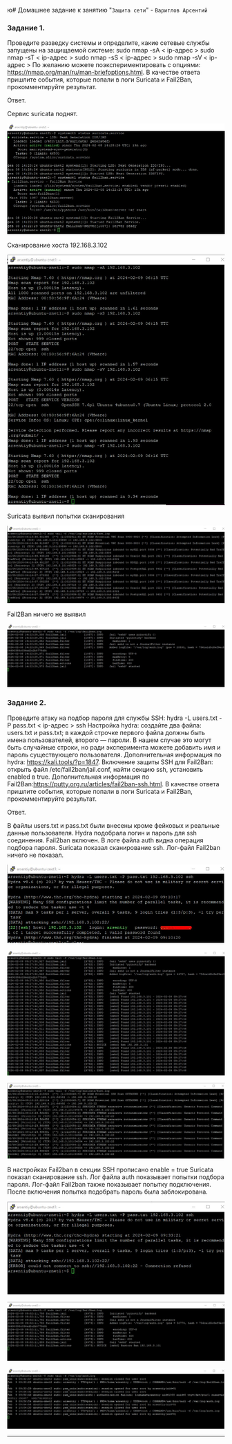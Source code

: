 ю# Домашнее задание к занятию "`Защита сети`" - `Варитлов Арсентий`


### Задание 1.

Проведите разведку системы и определите, какие сетевые службы запущены на защищаемой системе:
sudo nmap -sA < ip-адрес >
sudo nmap -sT < ip-адрес >
sudo nmap -sS < ip-адрес >
sudo nmap -sV < ip-адрес >
По желанию можете поэкспериментировать с опциями: https://nmap.org/man/ru/man-briefoptions.html.
В качестве ответа пришлите события, которые попали в логи Suricata и Fail2Ban, прокомментируйте результат.

Ответ. 

Сервис suricata поднят.

![Скриншот 1](https://github.com/ArsentiyV/02-monitoring/blob/main/img/znet-1-1.jpg)

Сканирование хоста 192.168.3.102

![Скриншот 1](https://github.com/ArsentiyV/02-monitoring/blob/main/img/znet-1-2.jpg)

Suricata выявил попытки сканирования

![Скриншот 1](https://github.com/ArsentiyV/02-monitoring/blob/main/img/znet-1-3.jpg)

Fail2Ban ничего не выявил

![Скриншот 1](https://github.com/ArsentiyV/02-monitoring/blob/main/img/znet-1-4.jpg)


### Задание 2. 


Проведите атаку на подбор пароля для службы SSH:
hydra -L users.txt -P pass.txt < ip-адрес > ssh
Настройка hydra:
создайте два файла: users.txt и pass.txt;
в каждой строчке первого файла должны быть имена пользователей, второго — пароли. В нашем случае это могут 
быть случайные строки, но ради эксперимента можете добавить имя и пароль существующего пользователя.
Дополнительная информация по hydra: https://kali.tools/?p=1847.
Включение защиты SSH для Fail2Ban:
открыть файл /etc/fail2ban/jail.conf,
найти секцию ssh,
установить enabled в true.
Дополнительная информация по Fail2Ban:https://putty.org.ru/articles/fail2ban-ssh.html.
В качестве ответа пришлите события, которые попали в логи Suricata и Fail2Ban, прокомментируйте результат.

Ответ.

В файлы users.txt и pass.txt были внесены кроме фейковых и реальные данные пользователя. 
Hydra подобрала логин и пароль для ssh соединения.
Fail2ban включен.
В логе файла auth видна операция подбора пароля. Suricata показал сканирование ssh. 
Лог-файл Fail2ban ничего не показал.

![Скриншот 1](https://github.com/ArsentiyV/02-monitoring/blob/main/img/znet-2-1.jpg)

![Скриншот 1](https://github.com/ArsentiyV/02-monitoring/blob/main/img/znet-2-2.jpg)

![Скриншот 1](https://github.com/ArsentiyV/02-monitoring/blob/main/img/znet-2-3.jpg)

В настройках Fail2ban в секции SSH прописано enable = true
Suricata показал сканирование ssh. Лог файла auth показывает попытки подбора пароля. 
Лог-файл Fail2ban также показывает попытку подключения. После включения попытка подобрать 
пароль была заблокирована.

![Скриншот 1](https://github.com/ArsentiyV/02-monitoring/blob/main/img/znet-2-4.jpg)

![Скриншот 1](https://github.com/ArsentiyV/02-monitoring/blob/main/img/znet-2-5.jpg)

![Скриншот 1](https://github.com/ArsentiyV/02-monitoring/blob/main/img/znet-2-6.jpg)

---
